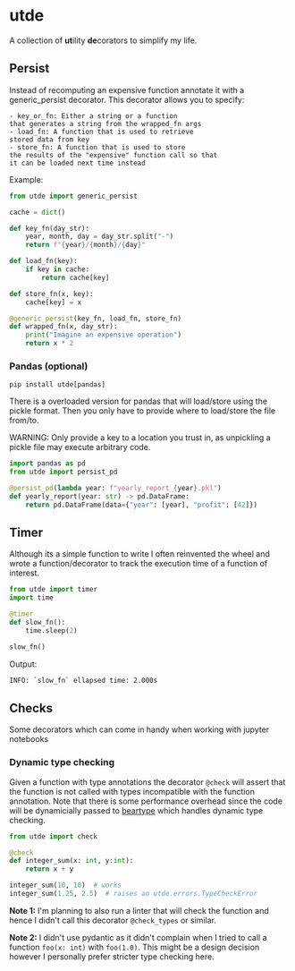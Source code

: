 # utde

A collection of **ut**ility **de**corators to simplify
my life.


## Persist

Instead of recomputing an expensive function
annotate it with a generic_persist decorator.
This decorator allows you to specify:

    - key_or_fn: Either a string or a function
    that generates a string from the wrapped_fn args
    - load_fn: A function that is used to retrieve
    stored data from key
    - store_fn: A function that is used to store
    the results of the "expensive" function call so that
    it can be loaded next time instead

Example:

```python
from utde import generic_persist

cache = dict()

def key_fn(day_str):
    year, month, day = day_str.split("-")
    return f"{year}/{month}/{day}"

def load_fn(key):
    if key in cache:
        return cache[key]

def store_fn(x, key):
    cache[key] = x

@generic_persist(key_fn, load_fn, store_fn)
def wrapped_fn(x, day_str):
    print("Imagine an expensive operation")
    return x * 2
```

### Pandas (optional)

`pip install utde[pandas]`

There is a overloaded version for pandas that will load/store
using the pickle format. Then you only have to provide where
to load/store the file from/to.

WARNING: Only provide a key to a location you trust in, as
unpickling a pickle file may execute arbitrary code.

```python
import pandas as pd
from utde import persist_pd

@persist_pd(lambda year: f"yearly_report_{year}.pkl")
def yearly_report(year: str) -> pd.DataFrame:
    return pd.DataFrame(data={"year": [year], "profit": [42]})
```

## Timer

Although its a simple function to write I often reinvented the
wheel and wrote a function/decorator to track the execution time
of a function of interest. 

```python
from utde import timer
import time

@timer
def slow_fn():
    time.sleep(2)

slow_fn()
```

Output:
```bash
INFO: `slow_fn` ellapsed time: 2.000s
```

## Checks

Some decorators which can come in handy when working with
jupyter notebooks

### Dynamic type checking

Given a function with type annotations the decorator
`@check` will assert that the function is not called with
types incompatible with the function annotation.
Note that there is some performance overhead since the code
will be dynamicially passed to [beartype](https://beartype.readthedocs.io/en/latest/) which handles dynamic type checking.

```python
from utde import check

@check
def integer_sum(x: int, y:int):
    return x + y

integer_sum(10, 10)  # works
integer_sum(1.25, 2.5)  # raises an utde.errors.TypeCheckError
```


**Note 1:** I'm planning to also run a linter that will check the function and hence I didn't
call this decorator `@check_types` or similar.

**Note 2:** I didn't use pydantic as it didn't complain when I tried to call
a function `foo(x: int)` with `foo(1.0)`. This might be a design decision
however I personally prefer stricter type checking here.
